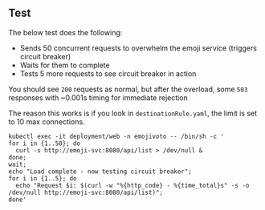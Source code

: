## Test
The below test does the following:
- Sends 50 concurrent requests to overwhelm the emoji service (triggers circuit breaker)
- Waits for them to complete
- Tests 5 more requests to see circuit breaker in action

You should see `200` requests as normal, but after the overload, some `503` responses with ~0.001s timing for immediate rejection

The reason this works is if you look in `destinationRule.yaml`, the limit is set to 10 max connections.

```
kubectl exec -it deployment/web -n emojivoto -- /bin/sh -c '
for i in {1..50}; do 
  curl -s http://emoji-svc:8080/api/list > /dev/null &
done; 
wait;
echo "Load complete - now testing circuit breaker";
for i in {1..5}; do 
  echo "Request $i: $(curl -w "%{http_code} - %{time_total}s" -s -o /dev/null http://emoji-svc:8080/api/list)";
done'
```